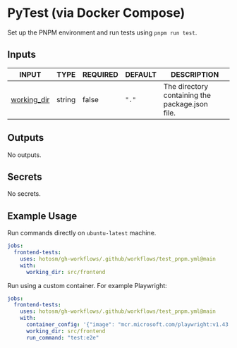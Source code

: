 # PyTest (via Docker Compose)

Set up the PNPM environment and run tests using
`pnpm run test`.

## Inputs

<!-- AUTO-DOC-INPUT:START - Do not remove or modify this section -->

| INPUT                                                             | TYPE   | REQUIRED | DEFAULT | DESCRIPTION                                         |
| ----------------------------------------------------------------- | ------ | -------- | ------- | --------------------------------------------------- |
| <a name="input_working_dir"></a>[working_dir](#input_working_dir) | string | false    | `"."`   | The directory containing the package.json <br>file. |

<!-- AUTO-DOC-INPUT:END -->

## Outputs

<!-- AUTO-DOC-OUTPUT:START - Do not remove or modify this section -->

No outputs.

<!-- AUTO-DOC-OUTPUT:END -->

## Secrets

<!-- AUTO-DOC-SECRETS:START - Do not remove or modify this section -->

No secrets.

<!-- AUTO-DOC-SECRETS:END -->

## Example Usage

Run commands directly on `ubuntu-latest` machine.

```yaml
jobs:
  frontend-tests:
    uses: hotosm/gh-workflows/.github/workflows/test_pnpm.yml@main
    with:
      working_dir: src/frontend
```

Run using a custom container. For example Playwright:

```yaml
jobs:
  frontend-tests:
    uses: hotosm/gh-workflows/.github/workflows/test_pnpm.yml@main
    with:
      container_config: '{"image": "mcr.microsoft.com/playwright:v1.43.0"}'
      working_dir: src/frontend
      run_command: "test:e2e"
```

